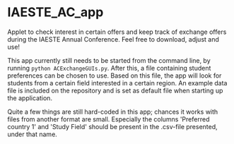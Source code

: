 # IAESTE_AC_app
Applet to check interest in certain offers and keep track of exchange offers during the IAESTE Annual Conference.
Feel free to download, adjust and use!

This app currently still needs to be started from the command line, by running ```python ACExchangeGUIs.py```. After this, a file containing student preferences can be chosen to use. Based on this file, the app will look for students from a certain field interested in a certain region. An example data file is included on the repository and is set as default file when starting up the application.

Quite a few things are still hard-coded in this app; chances it works with files from another format are small. Especially the columns 'Preferred country 1' and 'Study Field' should be present in the .csv-file presented, under that name.

